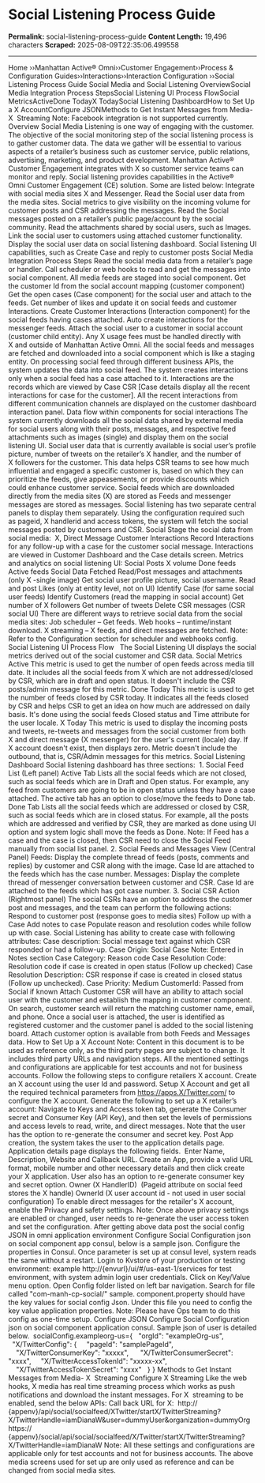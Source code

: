 # Social Listening Process Guide

**Permalink:** social-listening-process-guide
**Content Length:** 19,496 characters
**Scraped:** 2025-08-09T22:35:06.499558

---

Home &rsaquo;&rsaquo;Manhattan Active® Omni&rsaquo;&rsaquo;Customer Engagement&rsaquo;&rsaquo;Process & Configuration Guides&rsaquo;&rsaquo;Interactions&rsaquo;&rsaquo;Interaction Configuration ››Social Listening Process Guide Social Media and Social Listening OverviewSocial Media Integration Process StepsSocial Listening UI Process FlowSocial MetricsActiveDone TodayX&nbsp;TodaySocial Listening DashboardHow to Set Up a X&nbsp;AccountConfigure&nbsp;JSONMethods to Get Instant Messages from Media- X&nbsp; Streaming Note: Facebook integration is not supported currently.&nbsp; Overview Social Media Listening is one way of engaging with the customer. The objective of the social monitoring step of the social listening process is to gather customer data. The data we gather will be essential to various aspects of a retailer’s business such as customer service, public relations, advertising, marketing, and product development. Manhattan Active® Customer Engagement integrates with X so customer service teams can monitor and reply. Social listening provides capabilities in the Active® Omni&nbsp;Customer Engagement (CE) solution. Some&nbsp;are listed below: Integrate with social media sites X&nbsp;and Messenger. Read the Social user data from the media sites. Social metrics to give visibility on the incoming volume for customer posts and CSR addressing the messages. Read the Social messages posted on a retailer’s public page/account by the social community. Read the attachments shared by social users, such as Images. Link the social user to customers using attached customer functionality. Display the social user data on social listening dashboard. Social listening UI capabilities, such as&nbsp;Create Case and reply to customer posts Social Media Integration Process Steps Read the social media data from a retailer’s page or handler. Call scheduler or web hooks to read and get the messages into social component. All media feeds are staged into social component. Get the customer Id from the social account mapping (customer component) Get the open cases (Case component) for the social user and attach to the feeds. Get number of likes and update it on social feeds and customer Interactions. Create Customer Interactions (Interaction component) for the social feeds having cases attached. Auto create interactions for the messenger feeds. Attach the social user&nbsp;to a customer in social account (customer child entity). Any X&nbsp;usage fees must be handled directly with X&nbsp;and outside of Manhattan Active Omni. All the social feeds and messages are fetched and downloaded into a social component which is like a staging entity. On processing&nbsp;social feed through different business APIs, the system&nbsp;updates the data into social feed. The&nbsp;system creates interactions only when a social feed has a case attached to it. Interactions are the records which are viewed by Case CSR [Case details display all the recent interactions for case for the customer]. All the recent interactions from different communication channels are displayed on the customer dashboard interaction panel. Data flow within components for social interactions The system currently downloads all the social data shared by external media for&nbsp;social users along with their posts, messages, and respective feed attachments&nbsp;such as&nbsp;images (single) and display them&nbsp;on the social listening UI. Social user data that is currently available&nbsp;is social user’s profile picture, number of tweets on the retailer’s X&nbsp;handler, and the number of X&nbsp;followers for the customer. This data helps CSR teams to see how much influential and engaged a specific customer is, based on which they can prioritize the feeds, give appeasements, or provide discounts which could&nbsp;enhance customer service. Social feeds which are downloaded directly from the media sites (X) are stored as Feeds and messenger messages are stored as messages. Social listening has two separate central panels to display them separately. Using the configuration required such as&nbsp;pageid, X handlerid and&nbsp;access tokens, the&nbsp;system will fetch the social messages posted by customers and CSR. Social Stage the social data from social media:&nbsp; X, Direct Message Customer Interactions Record&nbsp;Interactions for any follow-up with a case for the customer social message. Interactions are viewed in Customer Dashboard and the Case details screen. Metrics and analytics on social listening UI: Social Posts X volume Done feeds Active feeds Social Data Fetched Read/Post messages and attachments (only X&nbsp;-single image) Get social user profile picture, social username. Read and post Likes (only at entity level, not on UI) Identify Case (for same social user feeds) Identify Customers (read the mapping in social account) Get number of X&nbsp;followers Get number of tweets Delete CSR messages (CSR social UI) There are different ways to retrieve social data from the social media sites: Job scheduler – Get feeds. Web hooks – runtime/instant download. X&nbsp;streaming – X&nbsp;feeds, and direct messages are fetched. Note: Refer to the Configuration section&nbsp;for scheduler and webhooks config. Social Listening UI Process Flow &nbsp; The Social Listening UI displays the social metrics derived out of the social customer and CSR data. Social Metrics Active This metric is used to get the number of open feeds across media till date. It includes all the social feeds from X&nbsp;which are not addressed/closed by CSR, which are in draft and open status. It doesn't include the CSR posts/admin message for this metric. Done Today This metric is used to get the number of feeds closed by CSR today. It indicates all the feeds closed by CSR and&nbsp;helps CSR to get an idea on how much are addressed on daily basis. It's done using the social feeds Closed status and Time attribute for the user locale. X&nbsp;Today This metric is used to display the incoming posts and tweets, re-tweets and messages from the social customer from both X&nbsp;and direct message (X&nbsp;messenger) for the user's current (locale) day. If X&nbsp;account doesn't exist, then displays zero. Metric doesn't include the outbound, that is,&nbsp;CSR/Admin messages for this metrics. Social Listening Dashboard Social listening dashboard has three sections:&nbsp; 1. Social Feed List (Left panel) Active Tab Lists all the social feeds which are not closed, such as&nbsp;social feeds which are in Draft and Open status. For example,&nbsp;any feed from customers are going to be in open status unless they have a case attached.&nbsp;The active tab has an option to close/move the feeds to Done tab. Done Tab Lists all the social feeds which are addressed or closed by CSR, such as&nbsp;social feeds which are in closed status. For example, all the posts which are addressed and verified by CSR, they are&nbsp;marked as&nbsp;done using UI option and system logic shall move the feeds as Done. Note: If Feed has a case and the case is closed, then CSR need to close the Social Feed manually from social list panel. 2. Social Feeds and Messages View (Central Panel) Feeds: Display&nbsp;the complete thread of feeds (posts, comments and replies) by customer and CSR along with the image. Case Id are attached to the feeds which has the case number. Messages: Display&nbsp;the complete thread of messenger conversation between customer and CSR. Case Id are attached to the feeds which has got case number. 3. Social CSR Action (Rightmost panel) The social CSRs&nbsp;have&nbsp;an option to address the customer post and messages, and the team can perform&nbsp;the&nbsp;following actions: Respond to customer post (response goes to media sites) Follow up with a Case Add notes to case Populate reason and resolution codes while follow up with case. Social Listening has ability to create case with following attributes: Case description: Social message text against which CSR responded&nbsp;or had a follow-up. Case Origin: Social Case Note: Entered in Notes section Case Category: Reason code Case Resolution Code: Resolution code if case is created in open status (Follow up checked) Case Resolution Description: CSR response if case is created in closed status (Follow up unchecked). Case Priority: Medium CustomerId: Passed from Social if known Attach Customer CSR will have an ability to attach social user with the customer and establish the mapping in customer component. On search, customer search will return the matching customer name, email, and phone. Once a social user is attached, the user is identified as registered customer and the customer panel is added to the social listening board.&nbsp;Attach customer option is available from both Feeds and Messages data. How to Set Up a X&nbsp;Account Note: Content&nbsp;in this&nbsp;document is to be used as&nbsp;reference only,&nbsp;as the third party pages are subject to change.&nbsp;It includes third&nbsp;party URLs and navigation steps. All the mentioned settings and configurations are applicable for test accounts and not for business accounts. Follow the following steps to configure retailers X account. Create an X account using the&nbsp;user Id and password. Setup X Account and get all the required technical parameters&nbsp;from https://apps.X/Twitter.com/ to configure the X account. Generate the following to set up a X retailer’s account: Navigate to Keys and Access token tab, generate the Consumer secret and Consumer Key (API Key), and then set the levels of permissions and access levels to read, write, and direct messages. Note that the user has the option to re-generate the consumer and secret key. Post App creation,&nbsp;the system takes&nbsp;the user to the application details page. Application details page displays the following fields.&nbsp; Enter Name, Description, Website and Callback URL. Create an App, provide&nbsp;a valid URL format, mobile number and other necessary details&nbsp;and then click&nbsp;create your X application. User also has an option to re-generate consumer key and secret option. Owner (X HandlerID)&nbsp; (Pageid attribute on social feed stores the X&nbsp;handle) OwnerId (X&nbsp;user account id - not used in user social configuration) To enable direct messages for the retailer's X account, enable the Privacy and safety settings. Note:&nbsp;Once above privacy settings are enabled or changed, user needs to re-generate the user access token and set the configuration. After getting above data post the social config JSON in omni application environment Configure Social Configuration json on social component app consul, below is a sample json. Configure the properties in Consul. Once parameter is set up at consul level, system reads the same without a restart. Login to Kvstore of your production or testing environment: example http://{envurl}/ui/#/us-east-1/services for test environment, with system admin login user credentials. Click on Key/Value menu option. Open Config folder listed on left bar navigation. Search for file called "com-manh-cp-social/" sample. component.property should have the key values for social config Json. Under this file you need to config the key value application properties. Note: Please have Ops team to do this config as one-time setup. Configure&nbsp;JSON Configure Social Configuration json on social component application consul. Sample json of user is detailed below.&nbsp; socialConfig.exampleorg-us={ &nbsp;&nbsp;"orgId": "exampleOrg-us", &nbsp;&nbsp;"X/TwitterConfig": { &nbsp;&nbsp;&nbsp;&nbsp;"pageId": "samplePageId", &nbsp;&nbsp;&nbsp;&nbsp;"X/TwitterConsumerKey": "xxxxx",&nbsp; &nbsp;&nbsp;&nbsp;&nbsp;"X/TwitterConsumerSecret": "xxxx", &nbsp;&nbsp;&nbsp;&nbsp;"X/TwitterAccessTokenId": "xxxxx-xx", &nbsp;&nbsp;&nbsp;&nbsp;"X/TwitterAccessTokenSecret": "xxxx" &nbsp;&nbsp;} } Methods to Get Instant Messages from Media- X&nbsp; Streaming Configure X Streaming Like the web hooks, X media has real time streaming process which works as push notifications and download the instant messages.&nbsp;For X&nbsp; streaming to be enabled, send the below APIs: Call back URL for X:&nbsp; http:// {appenv}/api/social/socialfeed/XTwitter/startX/TwitterStreaming?X/TwitterHandle=iamDianaW&user=dummyUser&organization=dummyOrg https:// {appenv}/social/api/social/socialfeed/X/Twitter/startX/TwitterStreaming?X/TwitterHandle=iamDianaW Note:&nbsp;All these settings and configurations are applicable only for test accounts and not for business accounts. The above media screens used for set up are only used as reference and&nbsp;can be changed from social media sites.&nbsp;